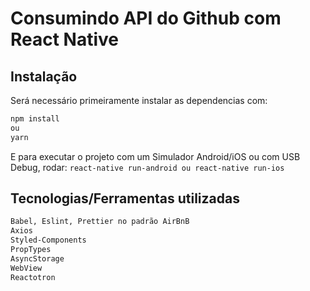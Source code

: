 # Consumindo API do Github com React Native

## Instalação

Será necessário primeiramente instalar as dependencias com:
```bash
npm install
ou
yarn
```

E para executar o projeto com um Simulador Android/iOS ou com USB Debug, rodar: ```react-native run-android ou react-native run-ios```

## Tecnologias/Ferramentas utilizadas

```bash
Babel, Eslint, Prettier no padrão AirBnB
Axios
Styled-Components
PropTypes
AsyncStorage
WebView
Reactotron
```
